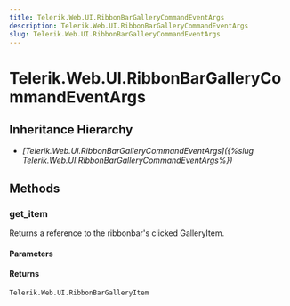 ```yaml
---
title: Telerik.Web.UI.RibbonBarGalleryCommandEventArgs
description: Telerik.Web.UI.RibbonBarGalleryCommandEventArgs
slug: Telerik.Web.UI.RibbonBarGalleryCommandEventArgs
---
```


# Telerik.Web.UI.RibbonBarGalleryCommandEventArgs

## Inheritance Hierarchy

* *[Telerik.Web.UI.RibbonBarGalleryCommandEventArgs]({%slug Telerik.Web.UI.RibbonBarGalleryCommandEventArgs%})*


## Methods

### get_item

Returns a reference to the ribbonbar's clicked GalleryItem.

#### Parameters

#### Returns

`Telerik.Web.UI.RibbonBarGalleryItem`

